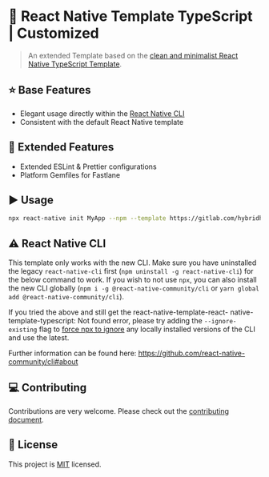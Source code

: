 # :space_invader: React Native Template TypeScript | Customized

> An extended Template based on the [clean and minimalist React Native TypeScript Template](https://github.com/react-native-community/react-native-template-typescript).

## :star: Base Features

- Elegant usage directly within the [React Native CLI](https://github.com/react-native-community/cli)
- Consistent with the default React Native template

## :speech_balloon: Extended Features

- Extended ESLint & Prettier configurations
- Platform Gemfiles for Fastlane

## :arrow_forward: Usage

```sh
npx react-native init MyApp --npm --template https://gitlab.com/hybridheroes/opensource/react-native-template
```

## :warning: React Native CLI

This template only works with the new CLI. Make sure you have uninstalled the legacy `react-native-cli` first (`npm uninstall -g react-native-cli`) for the below command to work. If you wish to not use `npx`, you can also install the new CLI globally (`npm i -g @react-native-community/cli` or `yarn global add @react-native-community/cli`).

If you tried the above and still get the react-native-template-react- native-template-typescript: Not found error, please try adding the `--ignore-existing` flag to [force npx to ignore](https://github.com/npm/npx#description) any locally installed versions of the CLI and use the latest.

Further information can be found here: https://github.com/react-native-community/cli#about

## :computer: Contributing

Contributions are very welcome. Please check out the [contributing document](CONTRIBUTING.md).

## :bookmark: License

This project is [MIT](LICENSE) licensed.
